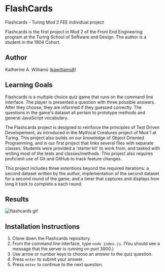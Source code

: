 # FlashCards
Flashcards - Turing Mod 2 FEE individual project

Flashcards is the first project in Mod 2 of the Front End Engineering program at the Turing School of Software and Design. The author is a student in the 1904 Cohort.

## Author
Katherine A. Williams ([kawilliams8](https://github.com/kawilliams8))

## Learning Goals
Flashcards is a multiple choice quiz game that runs on the command line interface. The player is presented a question with three possible answers. After they choose, they are informed if they guessed correctly. The questions in the game's dataset all pertain to prototype methods and general JavaScript vocabulary.

The Flashcards project is designed to reinforce the principles of Test Driven Developement, as introduced in the Mythical Creatures project of Mod 1 at Turing. This project also builds on our knowledge of Object Oriented Programming, and is our first project that links several files with separate classes. Students were provided a 'starter kit' to work from, and tasked with writing most of the tests and classes/methods. This project also requires proficient use of Git and GitHub to track feature changes.

This project includes three extentions beyond the required iterations: a second dataset written by the author, implementation of the second dataset for a second round of the game, and a timer that captures and displays how long it took to complete a each round.

## Results

![flashcards gif](ttps://github.com/kawilliams8/Flashcards/blob/master/2019-06-27%2015.15.11.gif)

## Installation Instructions
1. Clone down the Flashcards repository.
2. From the command line interface, type `node index.js`. (You should see a message that the server is running on port 3000.)
3. Use arrow or number keys to choose an answer to the quiz question.
4. Press `enter` to submit your answer.
5. Press `enter` to continue to the next question.
